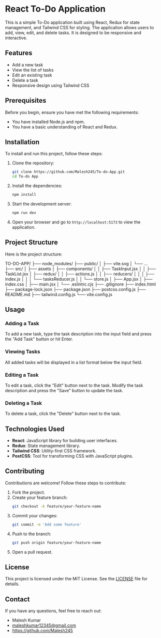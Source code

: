 # React To-Do Application

This is a simple To-Do application built using React, Redux for state management, and Tailwind CSS for styling. The application allows users to add, view, edit, and delete tasks. It is designed to be responsive and interactive.

## Features

- Add a new task
- View the list of tasks
- Edit an existing task
- Delete a task
- Responsive design using Tailwind CSS

## Prerequisites

Before you begin, ensure you have met the following requirements:

- You have installed Node.js and npm.
- You have a basic understanding of React and Redux.

## Installation

To install and run this project, follow these steps:

1. Clone the repository:

   ```bash
   git clone https://github.com/Malesh245/To-do-App.git
   cd To-do App
   ```

2. Install the dependencies:

   ```bash
   npm install
   ```

3. Start the development server:

   ```bash
   npm run dev
   ```

4. Open your browser and go to `http://localhost:5173` to view the application.

## Project Structure

Here is the project structure:

TO-DO-APP/
├── node_modules/
├── public/
│ ├── vite.svg
│ └── ...
├── src/
│ ├── assets
│ ├── components/
│ │ ├── TaskInput.jsx
│ │ ├── TaskList.jsx
│ ├── redux/
│ │ ├── actions.js
│ │ ├── reducers/
│ │ │ ├── index.js
│ │ │ └── tasksReducer.js
│ │ └── store.js
│ ├── App.jsx
│ ├── index.css
│ ├── main.jsx
│ └── .eslintrc.cjs
├── .gitignore
├── index.html
├── package-lock.json
├── package.json
├── postcss.config.js
├── README.md
├── tailwind.config.js
└── vite.config.js

## Usage

### Adding a Task

To add a new task, type the task description into the input field and press the "Add Task" button or hit Enter.

### Viewing Tasks

All added tasks will be displayed in a list format below the input field.

### Editing a Task

To edit a task, click the "Edit" button next to the task. Modify the task description and press the "Save" button to update the task.

### Deleting a Task

To delete a task, click the "Delete" button next to the task.

## Technologies Used

- **React**: JavaScript library for building user interfaces.
- **Redux**: State management library.
- **Tailwind CSS**: Utility-first CSS framework.
- **PostCSS**: Tool for transforming CSS with JavaScript plugins.

## Contributing

Contributions are welcome! Follow these steps to contribute:

1. Fork the project.
2. Create your feature branch:
   ```bash
   git checkout -b feature/your-feature-name
   ```
3. Commit your changes:
   ```bash
   git commit -m 'Add some feature'
   ```
4. Push to the branch:
   ```bash
   git push origin feature/your-feature-name
   ```
5. Open a pull request.

## License

This project is licensed under the MIT License. See the [LICENSE](LICENSE) file for details.

## Contact

If you have any questions, feel free to reach out:

- Malesh Kumar
- maleshkumar12345@gmail.com
- https://github.com/Malesh245
